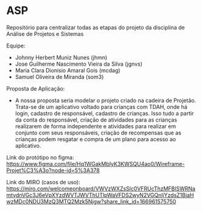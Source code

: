 # ASP
Repositório para centralizar todas as etapas do projeto da disciplina de Análise de Projetos e Sistemas

Equipe:
- Johnny Herbert Muniz Nunes (jhmn)
- Jose Guilherme Nascimento Vieira da Silva (jgnvs)
- Maria Clara Dionísio Amaral Gois (mcdag)
- Samuel Oliveira de Miranda (som3)

Proposta de Aplicação:
- A nossa proposta seria modelar o projeto criado na cadeira de Projetão. Trata-se de um
aplicativo voltado para crianças com TDAH, onde há login, cadastro de responsável,
cadastro de crianças. Isso tudo a partir da conta do responsável, criação de atividades para
as crianças realizarem de forma independente e atividades para realizar em conjunto com
seus responsáveis, criação de recompensas que as crianças podem resgatar e compra de
um plano para acesso ao aplicativo.

Link do protótipo no figma:
https://www.figma.com/file/Hq1WGakMbIyK3KWSQU4ao0/Wireframe-Projet%C3%A3o?node-id=5%3A378

Link do MIRO (casos de uso):
https://miro.com/welcomeonboard/VWVzWXZsSlc0VFRUcThzMFBlSWRNamtydnVGc3J6eVpXYzdWVTJWVThUTlpWaVFDS2wyN2VGQnljYzdsZ1BiaHwzMDc0NDU3MzQ3MTQ2Mzk5Njgw?share_link_id=166961575750
